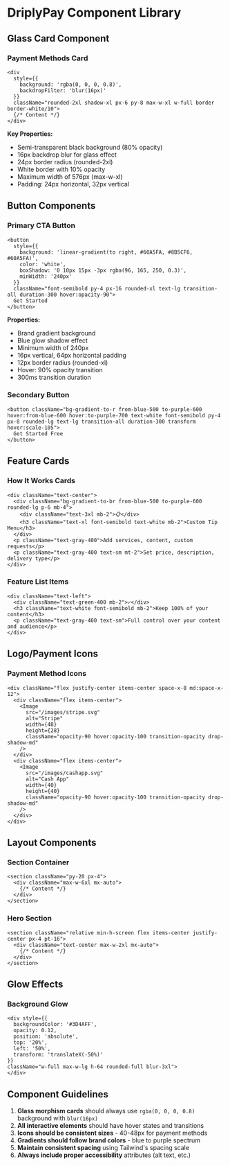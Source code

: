 # DriplyPay Component Library

## Glass Card Component

### Payment Methods Card
```tsx
<div 
  style={{
    background: 'rgba(0, 0, 0, 0.8)',
    backdropFilter: 'blur(16px)'
  }}
  className="rounded-2xl shadow-xl px-6 py-8 max-w-xl w-full border border-white/10">
  {/* Content */}
</div>
```

**Key Properties:**
- Semi-transparent black background (80% opacity)
- 16px backdrop blur for glass effect
- 24px border radius (rounded-2xl)
- White border with 10% opacity
- Maximum width of 576px (max-w-xl)
- Padding: 24px horizontal, 32px vertical

## Button Components

### Primary CTA Button
```tsx
<button 
  style={{ 
    background: 'linear-gradient(to right, #60A5FA, #8B5CF6, #60A5FA)',
    color: 'white',
    boxShadow: '0 10px 15px -3px rgba(96, 165, 250, 0.3)',
    minWidth: '240px'
  }} 
  className="font-semibold py-4 px-16 rounded-xl text-lg transition-all duration-300 hover:opacity-90">
  Get Started
</button>
```

**Properties:**
- Brand gradient background
- Blue glow shadow effect
- Minimum width of 240px
- 16px vertical, 64px horizontal padding
- 12px border radius (rounded-xl)
- Hover: 90% opacity transition
- 300ms transition duration

### Secondary Button
```tsx
<button className="bg-gradient-to-r from-blue-500 to-purple-600 hover:from-blue-600 hover:to-purple-700 text-white font-semibold py-4 px-8 rounded-lg text-lg transition-all duration-300 transform hover:scale-105">
  Get Started Free
</button>
```

## Feature Cards

### How It Works Cards
```tsx
<div className="text-center">
  <div className="bg-gradient-to-br from-blue-500 to-purple-600 rounded-lg p-6 mb-4">
    <div className="text-3xl mb-2">📋</div>
    <h3 className="text-xl font-semibold text-white mb-2">Custom Tip Menu</h3>
  </div>
  <p className="text-gray-400">Add services, content, custom requests</p>
  <p className="text-gray-400 text-sm mt-2">Set price, description, delivery type</p>
</div>
```

### Feature List Items
```tsx
<div className="text-left">
  <div className="text-green-400 mb-2">✓</div>
  <h3 className="text-white font-semibold mb-2">Keep 100% of your content</h3>
  <p className="text-gray-400 text-sm">Full control over your content and audience</p>
</div>
```

## Logo/Payment Icons

### Payment Method Icons
```tsx
<div className="flex justify-center items-center space-x-8 md:space-x-12">
  <div className="flex items-center">
    <Image 
      src="/images/stripe.svg" 
      alt="Stripe" 
      width={48} 
      height={28} 
      className="opacity-90 hover:opacity-100 transition-opacity drop-shadow-md"
    />
  </div>
  <div className="flex items-center">
    <Image 
      src="/images/cashapp.svg" 
      alt="Cash App" 
      width={40} 
      height={40} 
      className="opacity-90 hover:opacity-100 transition-opacity drop-shadow-md"
    />
  </div>
</div>
```

## Layout Components

### Section Container
```tsx
<section className="py-20 px-4">
  <div className="max-w-6xl mx-auto">
    {/* Content */}
  </div>
</section>
```

### Hero Section
```tsx
<section className="relative min-h-screen flex items-center justify-center px-4 pt-16">
  <div className="text-center max-w-2xl mx-auto">
    {/* Content */}
  </div>
</section>
```

## Glow Effects

### Background Glow
```tsx
<div style={{ 
  backgroundColor: '#3D4AFF',
  opacity: 0.12,
  position: 'absolute',
  top: '20%',
  left: '50%',
  transform: 'translateX(-50%)'
}} 
className="w-full max-w-lg h-64 rounded-full blur-3xl">
</div>
```

## Component Guidelines

1. **Glass morphism cards** should always use `rgba(0, 0, 0, 0.8)` background with `blur(16px)`
2. **All interactive elements** should have hover states and transitions
3. **Icons should be consistent sizes** - 40-48px for payment methods
4. **Gradients should follow brand colors** - blue to purple spectrum
5. **Maintain consistent spacing** using Tailwind's spacing scale
6. **Always include proper accessibility** attributes (alt text, etc.)
